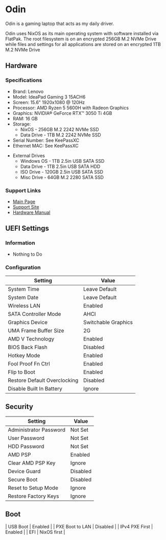 # Odin

Odin is a gaming laptop that acts as my daily driver. 

Odin uses NixOS as its main operating system with software installed via FlatPak. The root filesystem is on an encrypted 256GB M.2 NVMe Drive while files and settings for all applications are stored on an encrypted 1TB M.2 NVMe Drive

## Hardware

### Specifications
- Brand: Lenovo
- Model: IdeaPad Gaming 3 15ACH6
- Screen: 15.6" 1920x1080 @ 120Hz
- Processor: AMD Ryzen 5 5600H with Radeon Graphics
- Graphics: NVIDIA® GeForce RTX™ 3050 Ti 4GB 
- RAM: 16 GB
- Storage: 
    - NixOS             - 256GB M.2 2242 NVMe SSD
    - Data Drive        - 1TB M.2 2242 NVMe SSD
- Serial Number: See KeePassXC
- Ethernet MAC: See KeePassXC

* External Drives
    * Windows OS    - 1TB 2.5in USB SATA SSD
    * Data Drive    - 1TB 2.5in USB SATA HDD
    * ISO Drive     - 120GB 2.5in USB SATA SSD
    * Misc Drive    - 64GB M.2 2280 SATA SSD

### Support Links
- [Main Page](https://www.lenovo.com/us/en/p/laptops/ideapad/ideapad-gaming-laptops/gaming-3-gen-6-(15-amd)/wmd00000479)
- [Support Site](https://pcsupport.lenovo.com/us/en/products/laptops-and-netbooks/gaming-series/ideapad-gaming-3-15ach6/82k2/82k201xcus)
- [Hardware Manual](https://download.lenovo.com/consumer/mobiles_pub/ideapad_gaming3_hmm_v1.1.pdf)


## UEFI Settings 

### Information
* Nothing to Do

### Configuration
| Setting                       | Value                 |
| ---                           | ---                   |
| System Time                   | Leave Default         |
| System Date                   | Leave Default         |
| Wireless LAN                  | Enabled               |
| SATA Controller Mode          | AHCI                  |
| Graphics Device               | Switchable Graphics   |
| UMA Frame Buffer Size         | 2G                    |
| AMD V Technology              | Enabled               |  
| BIOS Back Flash               | Disabled              |
| Hotkey Mode                   | Enabled               |
| Fool Proof Fn Ctrl            | Enabled               |
| Flip to Boot                  | Enabled               |
| Restore Default Overclocking  | Disabled              |
| Disable Built In Battery      | Ignore                |


## Security
| Setting                       | Value                 |
| ---                           | ---                   |
| Administrator Password        | Not Set               |
| User Password                 | Not Set               |
| HDD Password                  | Not Set               |
| AMD PSP                       | Enabled               |
| Clear AMD PSP Key             | Ignore                |
| Device Guard                  | Disabled              |
| Secure Boot                   | Disabled              |
| Reset to Setup Mode           | Ignore                |
| Restore Factory Keys          | Ignore                |

## Boot
| USB Boot                      | Enabled               |
| PXE Boot to LAN               | Disabled              |
| IPv4 PXE First                | Enabled               |
| EFI                           | NixOS first           |


